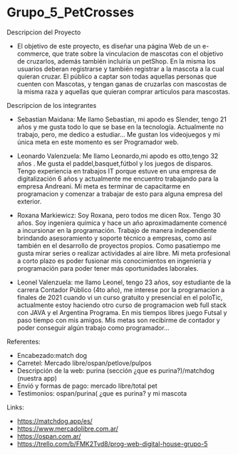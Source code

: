 # Grupo_5_PetCrosses

Descripcion del Proyecto
* El objetivo de este proyecto, es diseñar una página Web de un e-commerce, que trate sobre la vinculacion de mascotas con el objetivo de cruzarlos,
además también incluiría un petShop.
En la misma los usuarios deberan registrarse y también registrar a la mascota a la cual quieran cruzar.
El público a captar son todas aquellas personas que cuenten con Mascotas, y tengan ganas de cruzarlas con mascostas de la misma raza y
aquellas que quieran comprar articulos para mascostas.

Descripcion de los integrantes
* Sebastian Maidana: Me llamo Sebastian, mi apodo es Slender, tengo 21 años y me gusta todo lo que se base en la tecnología.
Actualmente no trabajo, pero, me dedico a estudiar... Me gustan los videojuegos y mi única meta en este momento es ser Programador web.

* Leonardo Valenzuela: Me llamo Leonardo,mi apodo es otto,tengo 32 años .
 Me gusta el paddel,basquet,fútbol y los juegos de disparos.
 Tengo experiencia en trabajos IT porque estuve en una empresa de digitalización 6 años
 y actualmente me encuentro trabajando para la empresa Andreani.
 Mi meta es terminar de capacitarme en programacion y comenzar a trabajar de esto para alguna empresa del exterior.

* Roxana Markiewicz: Soy Roxana, pero todos me dicen Rox. Tengo 30 años. 
Soy ingeniera química y hace un año aproximadamente comencé a incursionar en la programación.
Trabajo de manera independiente brindando asesoramiento y soporte técnico a empresas, como así también en el desarrollo de proyectos propios.
Como pasatiempo me gusta mirar series o realizar actividades al aire libre. 
Mi meta profesional a corto plazo es poder fusionar mis conocimientos en ingeniería y programación para poder  tener más oportunidades laborales.

* Leonel Valenzuela: me llamo Leonel, tengo 23 años, soy estudiante de la carrera Contador Público (4to año), me interese por la programacion a finales de 2021
cuando vi un curso gratuito y presencial en el poloTic, actualmente estoy haciendo otro curso de programacion web full stack con JAVA y el Argentina Programa.
En mis tiempos libres juego Futsal y paso tiempo con mis amigos.
Mis metas son recibirme de contador y poder conseguir algún trabajo como programador...


Referentes:
* Encabezado:match dog
* Carretel: Mercado libre/ospan/petlove/pulpos
* Descripción de la web: purina (sección ¿que es purina?)/matchdog (nuestra app)
* Envió y formas de pago: mercado libre/total pet
* Testimonios: ospan/purina( ¿que es purina? y mi mascota

Links:
* https://matchdog.app/es/
* https://www.mercadolibre.com.ar/
* https://ospan.com.ar/
* https://trello.com/b/FMK2Tvd8/prog-web-digital-house-grupo-5


